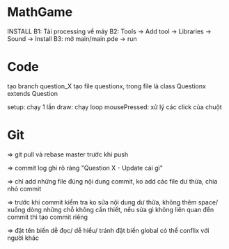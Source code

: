 # MathGame
INSTALL
B1: Tải processing về máy
B2: Tools -> Add tool -> Libraries -> Sound -> Install
B3: mở main/main.pde -> run

# Code
tạo branch question_X
tạo file questionx, trong file là class Questionx extends Question

setup: chạy 1 lần
draw: chạy loop
mousePressed: xử lý các click của chuột

# Git
=> git pull và rebase master trước khi push

=> commit log ghi rõ ràng "Question X - Update cái gì"

=> chỉ add những file đúng nội dung commit, ko add các file dư thừa, chia nhỏ commit

=> trước khi commit kiểm tra ko sửa nội dung dư thừa, không thêm space/ xuống dòng những chỗ không cần thiết, nếu sửa gì không liên quan đến commit thì tạo commit riêng

=> đặt tên biến dễ đọc/ dễ hiểu/ tránh đặt biến global có thể conflix với người khác
